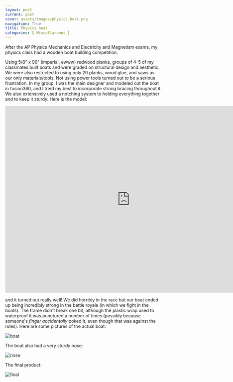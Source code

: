 ```yaml
---
layout: post
current: post
cover: assets/images/physics_boat.png
navigation: True
title: Physics boat
categories: [ Miscellaneous ]
---
```


After the AP Physics Mechanics and Electricity and Magnetism exams, my physics class had a wooden boat building competition.

Using 5/8" x 96" (imperial, ewww) redwood planks, groups of 4-5 of my classmates built boats and were graded on structural design and aesthetic. We were also restricted to using only 20 planks, wood glue, and saws as our only materials/tools. Not using power tools turned out to be a serious frustration. In my group, I was the main designer and modeled out the boat in fusion360, and I tried my best to incorporate strong bracing throughout it. We also extensively used a notching system to holding everything together and to keep it sturdy. Here is the model:

<html>
<iframe src="https://gmail652231.autodesk360.com/shares/public/SH35dfcQT936092f0e43eedd01c08d926193?mode=embed" width="800" height="600" allowfullscreen="true" webkitallowfullscreen="true" mozallowfullscreen="true"  frameborder="0"></iframe>
</html>

and it turned out really well! We did horribly in the race but our boat ended up being incredibly strong in the battle royale (in which we fight in the boats). The frame didn't break one bit, although the plastic wrap used to waterproof it was punctured a number of times (possibly because someone's _finger accidentally_ poked it, even though that was against the rules). Here are some pictures of the actual boat:

![boat](https://media.discordapp.net/attachments/920561717841371226/985610975778590730/Screen_Shot_2022-06-12_at_11.26.02_AM.png)

The boat also had a very sturdy nose:

![nose](https://media.discordapp.net/attachments/920561717841371226/985611259527450634/Screen_Shot_2022-06-12_at_11.27.11_AM.png)

The final product:

![final](https://media.discordapp.net/attachments/920561717841371226/985611418747404288/Screen_Shot_2022-06-12_at_11.27.49_AM.png)